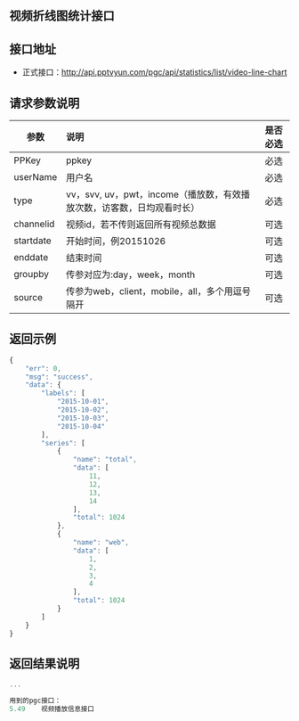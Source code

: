 视频折线图统计接口
----------

接口地址
----------
  * 正式接口：http://api.pptvyun.com/pgc/api/statistics/list/video-line-chart

请求参数说明
----------
|  参数         |说明          |是否必选|
| ------------- |:-------------|:-----:|
| PPKey         | ppkey |必选|
| userName      | 用户名 |必选    |
| type          | vv，svv, uv，pwt，income（播放数，有效播放次数，访客数，日均观看时长） |必选    |
| channelid      | 视频id，若不传则返回所有视频总数据 |可选    |
| startdate     | 开始时间，例20151026  |可选    |
| enddate       | 结束时间 |可选    |
| groupby        | 传参对应为:day，week，month |可选    |
| source        | 传参为web，client，mobile，all，多个用逗号隔开 |可选    |

返回示例
----------
```javascript
{
    "err": 0,
    "msg": "success",
    "data": {
        "labels": [
            "2015-10-01",
            "2015-10-02",
            "2015-10-03",
            "2015-10-04"
        ],
        "series": [
            {
                "name": "total",
                "data": [
                    11,
                    12,
                    13,
                    14
                ],
                "total": 1024
            },
            {
                "name": "web",
                "data": [
                    1,
                    2,
                    3,
                    4
                ],
                "total": 1024
            }
        ]
    }
}
```

返回结果说明
----------
```javascript
...

用到的pgc接口：
5.49	视频播放信息接口
```